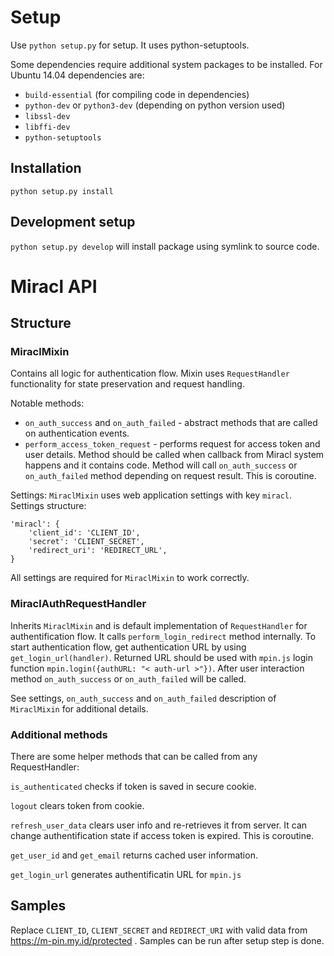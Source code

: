 # Setup

Use `python setup.py` for setup. It uses python-setuptools.

Some dependencies require additional system packages to be installed.
For Ubuntu 14.04 dependencies are:

* `build-essential` (for compiling code in dependencies)
* `python-dev` or `python3-dev` (depending on python version used)
* `libssl-dev`
* `libffi-dev`
* `python-setuptools`

## Installation

`python setup.py install`

## Development setup

`python setup.py develop` will install package using symlink to source code.

# Miracl API

## Structure

### MiraclMixin

Contains all logic for authentication flow. Mixin uses `RequestHandler`
functionality for state preservation and request handling.

Notable methods:
* `on_auth_success` and `on_auth_failed` - abstract methods that are called
on authentication events.
* `perform_access_token_request` - performs request for access token and user
details. Method should be called when callback from Miracl system happens and
it contains code. Method will call `on_auth_success` or `on_auth_failed`
method depending on request result. This is coroutine.

Settings:
`MiraclMixin` uses web application settings with key `miracl`. Settings
structure:
```
'miracl': {
    'client_id': 'CLIENT_ID',
    'secret': 'CLIENT_SECRET',
    'redirect_uri': 'REDIRECT_URL',
}
```
All settings are required for `MiraclMixin` to work correctly.

### MiraclAuthRequestHandler

Inherits `MiraclMixin` and is default implementation of `RequestHandler` for
authentification flow. It calls `perform_login_redirect` method internally.
To start authentication flow, get authentication URL by using
`get_login_url(handler)`. Returned URL should be used with `mpin.js` login
function `mpin.login({authURL: "< auth-url >"})`. After user interaction
method `on_auth_success` or `on_auth_failed` will be called.

See settings, `on_auth_success` and `on_auth_failed` description of
`MiraclMixin` for additional details.

### Additional methods

There are some helper methods that can be called from any RequestHandler:

`is_authenticated` checks if token is saved in secure cookie.

`logout` clears token from cookie.

`refresh_user_data` clears user info and re-retrieves it from server. It can
change authentification state if access token is expired. This is coroutine.

`get_user_id` and `get_email` returns cached user information.

`get_login_url` generates authentificatin URL for `mpin.js`

## Samples

Replace `CLIENT_ID`, `CLIENT_SECRET` and `REDIRECT_URI` with valid data from
https://m-pin.my.id/protected . Samples can be run after setup step is done.
